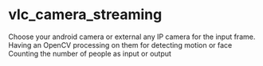 # vlc_camera_streaming

Choose your android camera or external any IP camera for the input frame.
Having an OpenCV processing on them for detecting motion or face
Counting the number of people as input or output
